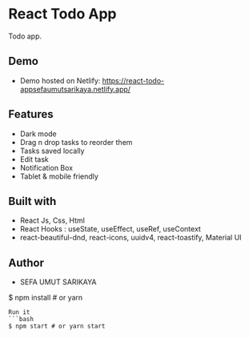 # React Todo App

Todo app.

## Demo

- Demo hosted on Netlify:
https://react-todo-appsefaumutsarikaya.netlify.app/
## Features

- Dark mode
- Drag n drop tasks to reorder them
- Tasks saved locally
- Edit task
- Notification Box
- Tablet & mobile friendly

## Built with

- React Js, Css, Html
- React Hooks : useState, useEffect, useRef, useContext
- react-beautiful-dnd, react-icons, uuidv4, react-toastify, Material UI

## Author

- SEFA UMUT SARIKAYA

$ npm install # or yarn
```
Run it
```bash
$ npm start # or yarn start
```
